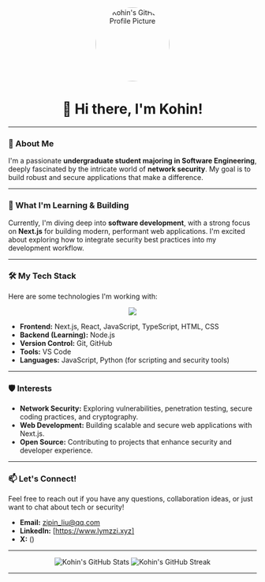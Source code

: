 <div align="center">
  <a href="https://github.com/Kohin">
    <img src="https://avatars.githubusercontent.com/u/YOUR_GITHUB_ID?v=4" width="150px" alt="Kohin's GitHub Profile Picture" style="border-radius:50%">
  </a>
  <h1>👋 Hi there, I'm Kohin!</h1>
</div>

---

### 👀 About Me

I'm a passionate **undergraduate student majoring in Software Engineering**, deeply fascinated by the intricate world of **network security**. My goal is to build robust and secure applications that make a difference.

---

### 🌱 What I'm Learning & Building

Currently, I'm diving deep into **software development**, with a strong focus on **Next.js** for building modern, performant web applications. I'm excited about exploring how to integrate security best practices into my development workflow.

---

### 🛠️ My Tech Stack

Here are some technologies I'm working with:

<p align="center">
  <a href="https://skillicons.dev">
    <img src="https://skillicons.dev/icons?i=nextjs,react,js,ts,html,css,git,github,vscode,nodejs,python" />
  </a>
</p>

* **Frontend:** Next.js, React, JavaScript, TypeScript, HTML, CSS
* **Backend (Learning):** Node.js
* **Version Control:** Git, GitHub
* **Tools:** VS Code
* **Languages:** JavaScript, Python (for scripting and security tools)

---

### 🛡️ Interests

* **Network Security:** Exploring vulnerabilities, penetration testing, secure coding practices, and cryptography.
* **Web Development:** Building scalable and secure web applications with Next.js.
* **Open Source:** Contributing to projects that enhance security and developer experience.

---

### 📫 Let's Connect!

Feel free to reach out if you have any questions, collaboration ideas, or just want to chat about tech or security!

* **Email:** [zipin_liu@qq.com](mailto:zipin_liu@qq.com)
* **LinkedIn:** [https://www.lymzzi.xyz]
* **X:** ()

---

<div align="center">
  <img src="https://github-readme-stats.vercel.app/api?username=Kohin&show_icons=true&theme=vue&hide_border=true&count_private=true" alt="Kohin's GitHub Stats"/>
  <img src="https://github-readme-streak-stats.herokuapp.com/?user=Kohin&theme=vue&hide_border=true" alt="Kohin's GitHub Streak"/>
</div>

---
